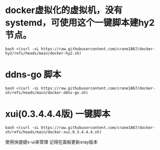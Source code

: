 # docker虚拟化的虚拟机，没有systemd，可使用这个一键脚本建hy2节点。
```
bash <(curl -sL https://raw.githubusercontent.com/crane1867/docker-hy2/refs/heads/main/docker-hy2.sh)
```
# ddns-go 脚本
```
bash <(curl -sL https://raw.githubusercontent.com/crane1867/docker-sh/refs/heads/main/docker-ddns-go.sh)
```
# xui(0.3.4.4.4版) 一键脚本
```
bash <(curl -sL https://raw.githubusercontent.com/crane1867/docker-sh/refs/heads/main/docker-xui.0.3.4.4.4.sh)
```
使用快捷键x-ui来管理
记得在面板更新xray版本
